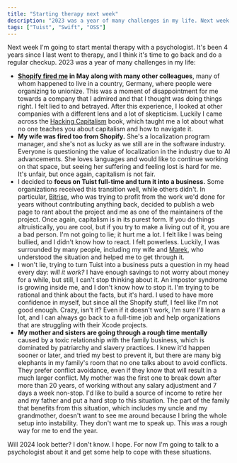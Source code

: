 ```yaml
---
title: "Starting therapy next week"
description: "2023 was a year of many challenges in my life. Next week I'm going to start mental therapy with a psychologist."
tags: ["Tuist", "Swift", "OSS"]
---
```


Next week I'm going to start mental therapy with a psychologist.
It's been 4 years since I last went to therapy,
and I think it's time to go back and do a regular checkup.
2023 was a year of many challenges in my life:

- **[Shopify fired me](https://www.cnbc.com/2023/05/04/shopify-cuts-20percent-of-its-workforce-shares-surge-on-earnings-beat.html) in May along with many other colleagues**, many of whom happened to live in a country, Germany, where people were organizing to unionize. This was a moment of disappointment for me towards a company that I admired and that I thought was doing things right. I felt lied to and betrayed. After this experience, I looked at other companies with a different lens and a lot of skepticism. Luckily I came across the [Hacking Capitalism](https://hackingcapitalism.io/) book, which taught me a lot about what no one teaches you about capitalism and how to navigate it.
- **My wife was fired too from Shopify.** She's a localization program manager, and she's not as lucky as we still are in the software industry. Everyone is questioning the value of localization in the industry due to AI advancements. She loves languages and would like to continue working on that space, but seeing her suffering and feeling lost is hard for me. It's unfair, but once again, capitalism is not fair.
- I decided to **focus on Tuist full-time and turn it into a business.** Some organizations received this transition well, while others didn't. In particular, [Bitrise](https://bitrise.io), who was trying to profit from the work we'd done for years without contributing anything back, decided to publish a web page to rant about the project and me as one of the maintainers of the project. Once again, capitalism is in its purest form. If you do things altruistically, you are cool, but if you try to make a living out of it, you are a bad person. I'm not going to lie; it hurt me a lot. I felt like I was being bullied, and I didn't know how to react. I felt powerless. Luckily, I was surrounded by many people, including my wife and [Marek](), who understood the situation and helped me to get through it.
- I won't lie, trying to turn Tuist into a business puts a question in my head every day: *will it work?* I have enough savings to not worry about money for a while, but still, I can't stop thinking about it. An impostor syndrome is growing inside me, and I don't know how to stop it. I'm trying to be rational and think about the facts, but it's hard. I used to have more confidence in myself, but since all the Shopify stuff, I feel like I'm not good enough. Crazy, isn't it? Even if it doesn't work, I'm sure I'll learn a lot, and I can always go back to a full-time job and help organizations that are struggling with their Xcode projects.
- **My mother and sisters are going through a rough time mentally** caused by a toxic relationship with the family business, which is dominated by patriarchy and slavery practices. I knew it'd happen sooner or later, and tried my best to prevent it, but there are many big elephants in my family's room that no one talks about to avoid conflicts. They prefer conflict avoidance, even if they know that will result in a much larger conflict. My mother was the first one to break down after more than 20 years, of working without any salary adjustment and 7 days a week non-stop. I'd like to build a source of income to retire her and my father and put a hard stop to this situation. The part of the family that benefits from this situation, which includes my uncle and my grandmother, doesn't want to see me around because I bring the whole setup into instability. They don't want me to speak up. This was a rough way for me to end the year.

Will 2024 look better? I don't know. I hope.
For now I'm going to talk to a psychologist about it and get some help to cope with these situations.
